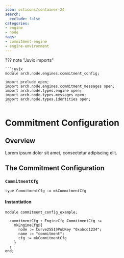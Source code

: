 ```yaml
---
icon: octicons/container-24
search:
  exclude: false
categories:
- engine
- node
tags:
- commitment-engine
- engine-environment
---
```


??? note "Juvix imports"

    ```juvix
    module arch.node.engines.commitment_config;

    import prelude open;
    import arch.node.engines.commitment_messages open;
    import arch.node.types.engine open;
    import arch.node.types.messages open;
    import arch.node.types.identities open;
    ```

# Commitment Configuration

## Overview

Lorem ipsum dolor sit amet, consectetur adipiscing elit.

## The Commitment Configuration

### `CommitmentCfg`

<!-- --8<-- [start:CommitmentCfg] -->
```juvix
type CommitmentCfg := mkCommitmentCfg
```
<!-- --8<-- [end:CommitmentCfg] -->

#### Instantiation

<!-- --8<-- [start:commitmentCfg] -->
```juvix extract-module-statements
module commitment_config_example;

  commitmentCfg : EngineCfg CommitmentCfg :=
    mkEngineCfg@{
      node := Curve25519PubKey "0xabcd1234";
      name := "commitment";
      cfg := mkCommitmentCfg
    }
  ;
end;
```
<!-- --8<-- [end:commitmentCfg] -->
